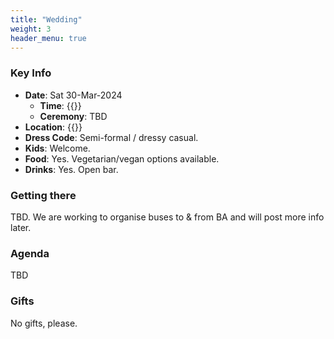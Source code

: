 ```yaml
---
title: "Wedding"
weight: 3
header_menu: true
---
```


### Key Info
- **Date**: Sat 30-Mar-2024
    - **Time**: {{<extlink text="1500 - 0000" href="https://calendar.google.com/calendar/render?action=TEMPLATE&dates=20240330T180000Z%2F20240331T024500Z&details=&location=Estaci%C3%B3n%20F%C3%A1tima%20Eventos%2C%20Isla%20Jorge%20290%2C%20B1633DBE%20Fatima%2C%20Provincia%20de%20Buenos%20Aires%2C%20Argentina&text=Caro%20%26%20the%20Viking%20%7C%20Wedding%20Sat%2030-Mar-2024">}}
    - **Ceremony**: TBD
- **Location**: {{<extlink text="Estacion Fatima" href="https://maps.app.goo.gl/FmYAjJxbCgMTVEMX7">}}
- **Dress Code**: Semi-formal / dressy casual.
- **Kids**: Welcome.
- **Food**: Yes. Vegetarian/vegan options available.
- **Drinks**: Yes. Open bar.


### Getting there
TBD. We are working to organise buses to & from BA and will post more info later.

### Agenda
TBD

### Gifts
No gifts, please.